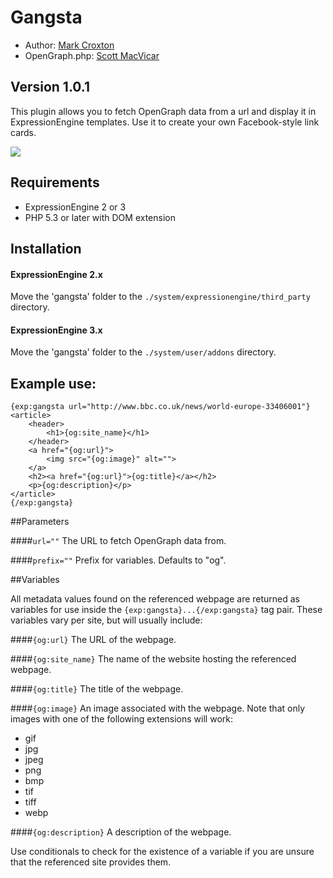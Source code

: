 # Gangsta

* Author: [Mark Croxton](http://hallmark-design.co.uk/)
* OpenGraph.php: [Scott MacVicar](https://github.com/scottmac/opengraph/blob/master/OpenGraph.php)

## Version 1.0.1

This plugin allows you to fetch OpenGraph data from a url and display it in ExpressionEngine templates. Use it to create your own Facebook-style link cards.

![](http://res.cloudinary.com/hallmark/image/upload/v1439463926/gangsta.png)

## Requirements

* ExpressionEngine 2 or 3
* PHP 5.3 or later with DOM extension

## Installation

#### ExpressionEngine 2.x

Move the 'gangsta' folder to the `./system/expressionengine/third_party` directory.

#### ExpressionEngine 3.x

Move the 'gangsta' folder to the `./system/user/addons` directory.

## Example use:

	{exp:gangsta url="http://www.bbc.co.uk/news/world-europe-33406001"}    
	<article>
		<header>
			<h1>{og:site_name}</h1>
		</header>
		<a href="{og:url}">
			<img src="{og:image}" alt="">
		</a>
		<h2><a href="{og:url}">{og:title}</a></h2>
		<p>{og:description}</p>
	</article>
	{/exp:gangsta}

##Parameters

####`url=""`
The URL to fetch OpenGraph data from.

####`prefix=""`
Prefix for variables. Defaults to "og".

##Variables

All metadata values found on the referenced webpage are returned as variables for use inside the `{exp:gangsta}...{/exp:gangsta}` tag pair. These variables vary per site, but will usually include:

####`{og:url}`
The URL of the webpage.

####`{og:site_name}`
The name of the website hosting the referenced webpage.

####`{og:title}`
The title of the webpage.

####`{og:image}`
An image associated with the webpage. Note that only images with one of the following extensions will work:

* gif
* jpg
* jpeg
* png
* bmp
* tif
* tiff
* webp

####`{og:description}`
A description of the webpage.

Use conditionals to check for the existence of a variable if you are unsure that the referenced site provides them.


